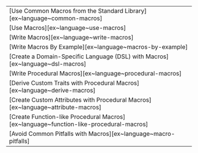 ||
|---|
| [Use Common Macros from the Standard Library][ex~language~common-macros] |
| [Use Macros][ex~language~use-macros] |
| [Write Macros][ex~language~write-macros] |
| [Write Macros By Example][ex~language~macros-by-example] |
| [Create a Domain-Specific Language (DSL) with Macros][ex~language~dsl-macros] |
| [Write Procedural Macros][ex~language~procedural-macros] |
| [Derive Custom Traits with Procedural Macros][ex~language~derive-macros] |
| [Create Custom Attributes with Procedural Macros][ex~language~attribute-macros] |
| [Create Function-like Procedural Macros][ex~language~function-like-procedural-macros] |
| [Avoid Common Pitfalls with Macros][ex~language~macro-pitfalls] |

